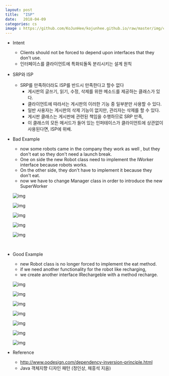 ```yaml
---
layout: post
title:  "ISP"
date:   2018-04-09
categories: cs
image : https://github.com/KoJunHee/kojunhee.github.io/raw/master/img/cs_img.jpg
---
```


- Intent

  - Clients should not be forced to depend upon interfaces that they don't use.
  - 인터페이스를 클라이언트에 특화되돌독 분리시키는 설계 원칙

- SRP와 ISP

  - SRP를 만족하더라도 ISP를 반드시 만족한다고 할수 없다
    - 게시판의 글쓰기, 읽기, 수정, 삭제를 위한 메소드를 제공하는 클래스가 있다.
    - 클라이언트에 따라서는 게시판의 이러한 기능 중 일부분만 사용할 수 있다.
    - 일반 사용자는 게시판의 삭제 기능이 없지만, 관리자는 삭제를 할 수 있다.
    - 게시판 클래스는 게시판에 관련된 책임을 수행하므로 SRP 만족,
    - 이 클래스의 모든 메서드가 들어 있는 인퍼테이스가 클라이언트에 상관없이 사용된다면, ISP에 위배.

- Bad Example

  - now some robots came in the company they work as well , but they don't eat so they don't need a launch break. 
  - One on side the new Robot class need to implement the IWorker interface because robots works. 
  - On the other side, they don't have to implement it because they don't eat.
  - now we have to change Manager class in order to introduce the new SuperWorker

  ![img](https://github.com/KoJunHee/kojunhee.github.io/raw/master/img/isp077.png)

  ![img](https://github.com/KoJunHee/kojunhee.github.io/raw/master/img/isp088.png)

  ![img](https://github.com/KoJunHee/kojunhee.github.io/raw/master/img/isp099.png)

  ![img](https://github.com/KoJunHee/kojunhee.github.io/raw/master/img/isp01010.png)

  ![img](https://github.com/KoJunHee/kojunhee.github.io/raw/master/img/isp01111.png)

  ​

- Good Example

  - new Robot class is no longer forced to implement the eat method.
  - if we need another functionality for the robot like recharging, 
  - we create another interface IRechargeble with a method recharge.

  ![img](https://github.com/KoJunHee/kojunhee.github.io/raw/master/img/isp011.png)

  ![img](https://github.com/KoJunHee/kojunhee.github.io/raw/master/img/isp022.png)

  ![img](https://github.com/KoJunHee/kojunhee.github.io/raw/master/img/isp033.png)

  ![img](https://github.com/KoJunHee/kojunhee.github.io/raw/master/img/isp044.png)

  ![img](https://github.com/KoJunHee/kojunhee.github.io/raw/master/img/isp055.png)

  ![img](https://github.com/KoJunHee/kojunhee.github.io/raw/master/img/isp066.png)

  ![img](https://github.com/KoJunHee/kojunhee.github.io/raw/master/img/isp077.png)


- Reference
  - <http://www.oodesign.com/dependency-inversion-principle.html>
  - Java 객체지향 디자인 패턴 (정인상, 채흥석 지음)



